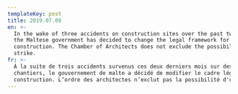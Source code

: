 ```yaml
---
templateKey: post
title: 2019.07.09
en: >-
  In the wake of three accidents on construction sites over the past two months,
  the Maltese government has decided to change the legal framework for
  construction. The Chamber of Architects does not exclude the possibility of a
  strike.
fr: >-
  À la suite de trois accidents survenus ces deux derniers mois sur des
  chantiers, le gouvernement de malte a décidé de modifier le cadre légal de la
  construction. L’ordre des architectes n’exclut pas la possibilité d'une grève.
---
```


